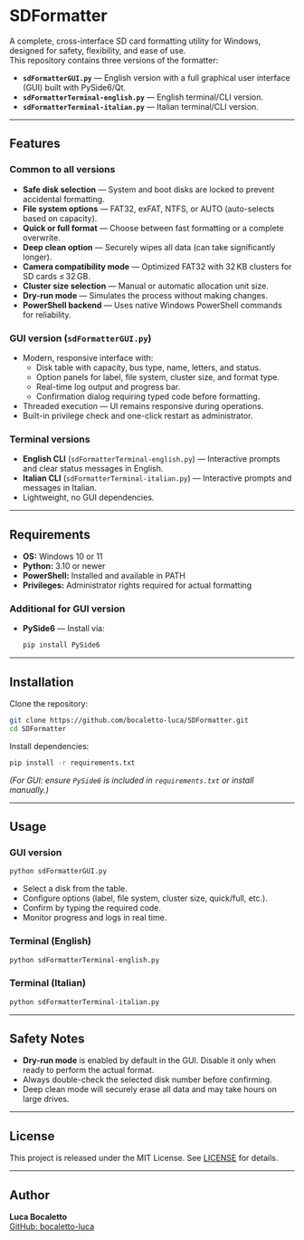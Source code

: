 # SDFormatter

A complete, cross-interface SD card formatting utility for Windows, designed for safety, flexibility, and ease of use.  
This repository contains three versions of the formatter:

- **`sdFormatterGUI.py`** — English version with a full graphical user interface (GUI) built with PySide6/Qt.
- **`sdFormatterTerminal-english.py`** — English terminal/CLI version.
- **`sdFormatterTerminal-italian.py`** — Italian terminal/CLI version.

---

## Features

### Common to all versions
- **Safe disk selection** — System and boot disks are locked to prevent accidental formatting.
- **File system options** — FAT32, exFAT, NTFS, or AUTO (auto-selects based on capacity).
- **Quick or full format** — Choose between fast formatting or a complete overwrite.
- **Deep clean option** — Securely wipes all data (can take significantly longer).
- **Camera compatibility mode** — Optimized FAT32 with 32 KB clusters for SD cards ≤ 32 GB.
- **Cluster size selection** — Manual or automatic allocation unit size.
- **Dry-run mode** — Simulates the process without making changes.
- **PowerShell backend** — Uses native Windows PowerShell commands for reliability.

### GUI version (`sdFormatterGUI.py`)
- Modern, responsive interface with:
  - Disk table with capacity, bus type, name, letters, and status.
  - Option panels for label, file system, cluster size, and format type.
  - Real-time log output and progress bar.
  - Confirmation dialog requiring typed code before formatting.
- Threaded execution — UI remains responsive during operations.
- Built-in privilege check and one-click restart as administrator.

### Terminal versions
- **English CLI** (`sdFormatterTerminal-english.py`) — Interactive prompts and clear status messages in English.
- **Italian CLI** (`sdFormatterTerminal-italian.py`) — Interactive prompts and messages in Italian.
- Lightweight, no GUI dependencies.

---

## Requirements

- **OS:** Windows 10 or 11
- **Python:** 3.10 or newer
- **PowerShell:** Installed and available in PATH
- **Privileges:** Administrator rights required for actual formatting

### Additional for GUI version
- **PySide6** — Install via:
  ```bash
  pip install PySide6
  ```

---

## Installation

Clone the repository:
```bash
git clone https://github.com/bocaletto-luca/SDFormatter.git
cd SDFormatter
```

Install dependencies:
```bash
pip install -r requirements.txt
```
*(For GUI: ensure `PySide6` is included in `requirements.txt` or install manually.)*

---

## Usage

### GUI version
```bash
python sdFormatterGUI.py
```
- Select a disk from the table.
- Configure options (label, file system, cluster size, quick/full, etc.).
- Confirm by typing the required code.
- Monitor progress and logs in real time.

### Terminal (English)
```bash
python sdFormatterTerminal-english.py
```

### Terminal (Italian)
```bash
python sdFormatterTerminal-italian.py
```

---

## Safety Notes

- **Dry-run mode** is enabled by default in the GUI. Disable it only when ready to perform the actual format.
- Always double-check the selected disk number before confirming.
- Deep clean mode will securely erase all data and may take hours on large drives.

---

## License

This project is released under the MIT License. See [LICENSE](LICENSE) for details.

---

## Author

**Luca Bocaletto**  
[GitHub: bocaletto-luca](https://github.com/bocaletto-luca)
